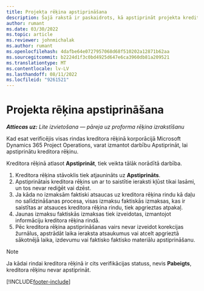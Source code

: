 ```yaml
---
title: Projekta rēķina apstiprināšana
description: Šajā rakstā ir paskaidrots, kā apstiprināt projekta kreditora rēķinu korporācijā Microsoft Dynamics 365 Project Operations, un projekta kreditora rēķina apstiprināšanas finansiālā ietekme.
author: rumant
ms.date: 03/30/2022
ms.topic: article
ms.reviewer: johnmichalak
ms.author: rumant
ms.openlocfilehash: 4dafbe64e0727957068d68f510202a12871b62aa
ms.sourcegitcommit: b2224d1f3c0bd4925d647e6ca3960db81a209521
ms.translationtype: MT
ms.contentlocale: lv-LV
ms.lasthandoff: 08/11/2022
ms.locfileid: "9261521"
---
```

# <a name="confirm-a-project-vendor-invoice"></a>Projekta rēķina apstiprināšana

_**Attiecas uz:** Lite izvietošana — pāreja uz proforma rēķina izrakstīšanu_

Kad esat verificējis visas rindas kreditora rēķinā korporācijā Microsoft Dynamics 365 Project Operations, varat izmantot darbību Apstiprināt, lai apstiprinātu kreditora rēķinu.

Kreditora rēķinā atlasot **Apstiprināt**, tiek veikta tālāk norādītā darbība.

1. Kreditora rēķina stāvoklis tiek atjaunināts uz **Apstiprināts**.
2. Apstiprinātais kreditora rēķins un ar to saistītie ieraksti kļūst tikai lasāmi, un tos nevar rediģēt vai dzēst.
3. Ja kāda no izmaksām faktiski atsaucas uz kreditora rēķina rindu kā daļu no salīdzināšanas procesa, visas izmaksu faktiskās izmaksas, kas ir saistītas ar atsauces kreditora rēķina rindu, tiek apgrieztas atpakaļ.
4. Jaunas izmaksu faktiskās izmaksas tiek izveidotas, izmantojot informāciju kreditora rēķina rindā.
5. Pēc kreditora rēķina apstiprināšanas vairs nevar izveidot korekcijas žurnālus, apstrādāt laika ieraksta atsaukumus vai atcelt apgrieztā sākotnējā laika, izdevumu vai faktisko faktisko materiālu apstiprināšanu.

> [!NOTE]
> Ja kādai rindai kreditora rēķinā ir cits verifikācijas statuss, nevis **Pabeigts**, kreditora rēķinu nevar apstiprināt.

[!INCLUDE[footer-include](../../includes/footer-banner.md)]
